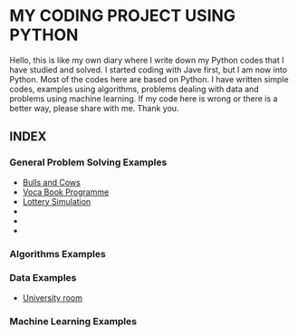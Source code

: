 # MY CODING PROJECT USING PYTHON

Hello, this is like my own diary where I write down my Python codes that I have studied and solved.
I started coding with Jave first, but I am now into Python. Most of the codes here are based on Python.
I have written simple codes, examples using algorithms, problems dealing with data and problems using machine learning.
If my code here is wrong or there is a better way, please share with me.
Thank you.

## INDEX

### General Problem Solving Examples

- [Bulls and Cows](https://github.com/jaewon4067/Codes_with_Python/blob/main/problem%20solving/Bulls%20and%20Cows)
- [Voca Book Programme](https://github.com/jaewon4067/Codes_with_Python/blob/main/problem%20solving/Vocabulary%20book%20programme)
- [Lottery Simulation](https://github.com/jaewon4067/Codes_with_Python/blob/main/problem%20solving/Lottery%20Simulation)
-
-
-
### Algorithms Examples
### Data Examples
- [University room](https://github.com/jaewon4067/Codes_with_Python/blob/main/Data%20Examples/University%20lecture%20rooms.ipynb)
### Machine Learning Examples
  

